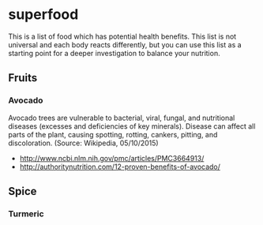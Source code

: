 # superfood

This is a list of food which has potential health benefits. This list is not universal and each body reacts differently, but you can use this list as a starting point for a deeper investigation to balance your nutrition. 

## Fruits  

### Avocado
Avocado trees are vulnerable to bacterial, viral, fungal, and nutritional diseases (excesses and deficiencies of key minerals). Disease can affect all parts of the plant, causing spotting, rotting, cankers, pitting, and discoloration. (Source: Wikipedia, 05/10/2015)

* http://www.ncbi.nlm.nih.gov/pmc/articles/PMC3664913/
* http://authoritynutrition.com/12-proven-benefits-of-avocado/

## Spice

### Turmeric
